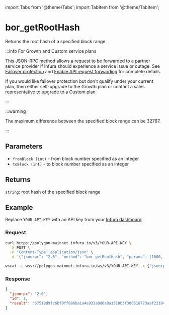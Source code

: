 import Tabs from '@theme/Tabs';
import TabItem from '@theme/TabItem';

# bor_getRootHash

Returns the root hash of a specified block range.

:::info For Growth and Custom service plans

This JSON-RPC method allows a request to be forwarded to a partner service provider if Infura should
experience a service issue or outage. See [Failover protection](../../../concepts/failover-protection.md)
and [Enable API request forwarding](../../../how-to/enable-api-forwarding.md)
for complete details.

If you would like failover protection but don't qualify under your current plan, then either
self-upgrade to the Growth plan or contact a sales representative to upgrade to a Custom plan.

:::

:::warning

The maximum difference between the specified block range can be 32767.

:::

## Parameters

- `fromBlock (int)` - from block number specified as an integer
- `toBlock (int)` - to block number specified as an integer

## Returns

`string`: root hash of the specified block range

## Example

Replace `YOUR-API-KEY` with an API key from your [Infura dashboard](https://infura.io/dashboard).

### Request

<Tabs>
  <TabItem value="cURL">

```bash
curl https://polygon-mainnet.infura.io/v3/YOUR-API-KEY \
  -X POST \
  -H "Content-Type: application/json" \
  -d '{"jsonrpc": "2.0", "method": "bor_getRootHash", "params": [1000, 1032], "id": 1}'
```

  </TabItem>
  <TabItem value="WSS">

```bash
wscat -c wss://polygon-mainnet.infura.io/ws/v3/YOUR-API-KEY -x {"jsonrpc": "2.0", "method": "bor_getRootHash", "params": [1000, 1032], "id": 1}'
```

  </TabItem>
</Tabs>

### Response

```json
{
  "jsonrpc": "2.0",
  "id": 1,
  "result": "67518d9fc6bf9ff886ba1a4e932a0d0a8a1318b3f300518773aaf2210410cf73"
}
```
